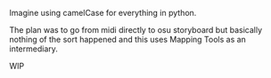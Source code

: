 Imagine using camelCase for everything in python.

The plan was to go from midi directly to osu storyboard but basically nothing of the sort happened and this uses Mapping Tools as an intermediary.

WIP